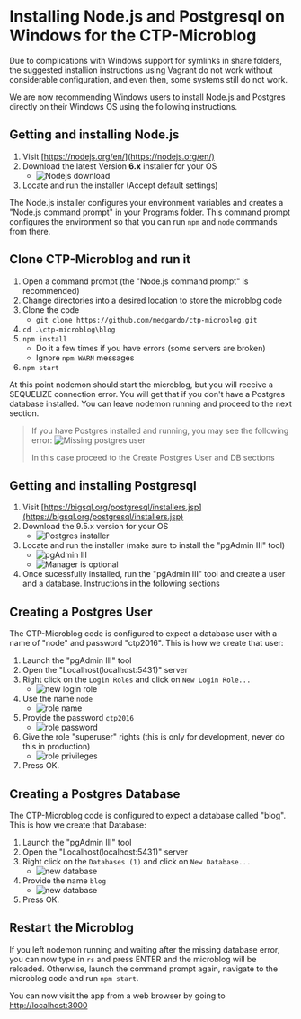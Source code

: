 # Installing Node.js and Postgresql on Windows for the CTP-Microblog

Due to complications with Windows support for symlinks in share folders, the suggested installion instructions using Vagrant do not work without considerable configuration, and even then, some systems still do not work.

We are now recommending Windows users to install Node.js and Postgres directly on their Windows OS using the following instructions.

## Getting and installing Node.js

1. Visit [https://nodejs.org/en/](https://nodejs.org/en/)
2. Download the latest Version **6.x** installer for your OS
    * ![Nodejs download](images/windows/download-nodejs.png)
3. Locate and run the installer (Accept default settings)

The Node.js installer configures your environment variables and creates a "Node.js command prompt" in your Programs folder. This command prompt configures the environment so that you can run `npm` and `node` commands from there.

## Clone CTP-Microblog and run it

1. Open a command prompt (the "Node.js command prompt" is recommended)
2. Change directories into a desired location to store the microblog code
3. Clone the code
    * `git clone https://github.com/medgardo/ctp-microblog.git`
4. `cd .\ctp-microblog\blog`
5. `npm install`
    * Do it a few times if you have errors (some servers are broken)
    * Ignore `npm WARN` messages
6. `npm start`

At this point nodemon should start the microblog, but you will receive a SEQUELIZE connection error. You will get that if you don't have a Postgres database installed. You can leave nodemon running and proceed to the next section. 

> If you have Postgres installed and running, you may see the following error:
> ![Missing postgres user](images/windows/missing-database.png)
> 
> In this case proceed to the Create Postgres User and DB sections

## Getting and installing Postgresql

1. Visit [https://bigsql.org/postgresql/installers.jsp](https://bigsql.org/postgresql/installers.jsp)
2. Download the 9.5.x version for your OS
    * ![Postgres installer](images/windows/download-postgres-installer.png)
3. Locate and run the installer (make sure to install the "pgAdmin III" tool)
    * ![pgAdmin III](images/windows/install-1.png)
    * ![Manager is optional](images/windows/install-2.png)
4. Once sucessfully installed, run the "pgAdmin III" tool and create a user and a database. Instructions in the following sections

## Creating a Postgres User

The CTP-Microblog code is configured to expect a database user with a name of "node" and password "ctp2016". This is how we create that user:

1. Launch the "pgAdmin III" tool
2. Open the "Localhost(localhost:5431)" server
3. Right click on the `Login Roles` and click on `New Login Role...`
    * ![new login role](images/windows/create-pg-user-1.png)
4. Use the name `node`
    * ![role name](images/windows/create-pg-user-2.png)
5. Provide the password `ctp2016`
    * ![role password](images/windows/create-pg-user-3.png)
6. Give the role "superuser" rights (this is only for development, never do this in production)
    * ![role privileges](images/windows/create-pg-user-4.png)
7. Press OK.

## Creating a Postgres Database

The CTP-Microblog code is configured to expect a database called "blog". This is how we create that Database:

1. Launch the "pgAdmin III" tool
2. Open the "Localhost(localhost:5431)" server
3. Right click on the `Databases (1)` and click on `New Database...`
    * ![new database](images/windows/create-db-1.png)
3. Provide the name `blog`
    * ![new database](images/windows/create-db-2.png)
4. Press OK.

## Restart the Microblog

If you left nodemon running and waiting after the missing database error, you can now type in `rs` and press ENTER and the microblog will be reloaded. Otherwise, launch the command prompt again, navigate to the microblog code and run `npm start`.


You can now visit the app from a web browser by going to [http://localhost:3000](http://localhost:3000)




